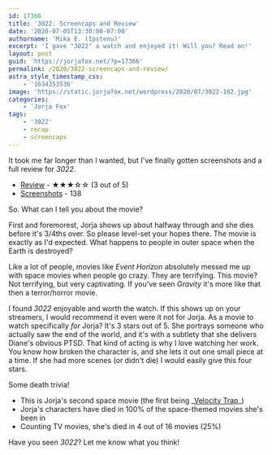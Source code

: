 ```yaml
---
id: 17366
title: '3022: Screencaps and Review'
date: '2020-07-05T13:30:00-07:00'
authorname: 'Mika E. (Ipstenu)'
excerpt: 'I gave "3022" a watch and enjoyed it! Will you? Read on!'
layout: post
guid: 'https://jorjafox.net/?p=17366'
permalink: /2020/3022-screencaps-and-review/
astra_style_timestamp_css:
    - '1634353536'
image: 'https://static.jorjafox.net/wordpress/2020/07/3022-102.jpg'
categories:
    - 'Jorja Fox'
tags:
    - '3022'
    - recap
    - screencaps
---
```


It took me far longer than I wanted, but I've finally gotten screenshots and a full review for _3022_.

<ul><li><a href="https://jorjafox.net/library/actor/3022/">Review</a> - ★★★☆☆  (3 out of 5)</li><li><a href="https://jorjafox.net/gallery/movies/3022/screencaps/">Screenshots</a> - 138</li></ul>

So. What can I tell you about the movie?

First and foremorest, Jorja shows up about halfway through and she dies before it's 3/4ths over. So please level-set your hopes there. The movie is exactly as I'd expected. What happens to people in outer space when the Earth is destroyed?

Like a lot of people, movies like _Event Horizon_ absolutely messed me up with space movies when people go crazy. They are terrifying. This movie? Not terrifying, but very captivating. If you've seen _Gravity_ it's more like that then a terror/horror movie.

I found _3022_ enjoyable and worth the watch. If this shows up on your streamers, I would recommend it even were it not for Jorja. As a movie to watch specifically _for_ Jorja? It's 3 stars out of 5. She portrays someone who actually saw the end of the world, and it's with a subtlety that she delivers Diane's obvious PTSD. That kind of acting is why I love watching her work. You know how broken the character is, and she lets it out one small piece at a time. If she had more scenes (or didn't die) I would easily give this four stars.

Some death trivia!

<ul><li>This is Jorja's second space movie (the first being _<a href="https://jorjafox.net/library/actor/velocity-trap/">Velocity Trap</a>_)</li><li>Jorja's characters have died in 100% of the space-themed movies she's been in</li><li>Counting TV movies, she's died in 4 out of 16 movies (25%)</li></ul>

Have you seen _3022_? Let me know what you think!
